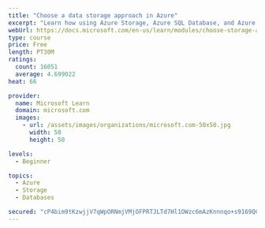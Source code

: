 ```yaml
---
title: "Choose a data storage approach in Azure"
excerpt: "Learn how using Azure Storage, Azure SQL Database, and Azure Cosmos DB - or a combination of them - for your business scenario is the best way to get the most performant solution."
webUrl: https://docs.microsoft.com/en-us/learn/modules/choose-storage-approach-in-azure/
type: course
price: Free
length: PT30M
ratings:
  count: 16051
  average: 4.699022
heat: 66

provider:
  name: Microsoft Learn
  domain: microsoft.com
  images:
    - url: /assets/images/organizations/microsoft.com-50x50.jpg
      width: 50
      height: 50

levels:
  - Beginner

topics:
  - Azure
  - Storage
  - Databases

secured: "cP4bim9tKzwjjV7qWpORNmjVMjOFPRTJLTd7Hl1OWzc6mAzKnnnqo+s9169QCUtGj4rxw0HXbaUQiq1TuEei37jbzJn/1BtfxfuO7/VAUv4kApEHs14WW92uahgAhdOyetyoVFZVm7co0rTvVVIbwVyDh/5XgoLrBrGJeMKpvytJOwgLJHUPT1RI4G8ugqPzcHITpf3rDkdDWR8bwTfZztJiIj20WtaQLcQwvU4Q7lyddB+8CooIe0hjJ2C/m4OdMEUubtIWq4fnd8Qg3O6FmE/W8J73JQYnkxJbQbMU1URd+IDFKhP8pGgqMdfKoQIY8vonl2KT8vFz2zxjR6iEc7fDcWVclHtc8fWwW7yDOi4NAFry7z0rTLj9wlHLJN7yyuw1ALIYXtfuRGJEg/kIPSLuhoXE8GvZ9MI4iBuDGnilTJtQNVxkk4FjdNgFOuZh;FhRpvwV6J+8sjWVmw0nOaQ=="
---
```


